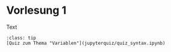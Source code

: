# Vorlesung 1

Text 

```{admonition} Hier geht zum Quiz...
:class: tip
[Quiz zum Thema "Variablen"](jupyterquiz/quiz_syntax.ipynb)
```

<!--## Download Vorlesungsfolien-->
<!---->
<!--{Download}`Hier<slides/V1.pdf>` können sie die Vorlesungsfolien zur Vorlesung 2 herunterladen.-->

<!--## Videos to watch...-->
<!--::::{grid}-->
<!--:class-container: text-center-->
<!--:gutter: 3-->
<!---->
<!--:::{grid-item-card}-->
<!--:columns: 5-->
<!--:class-header: bg-light-->
<!--Facts and Myths about Python names and values - PyCon 2015 (Ned Batchelder)-->
<!---->
<!--<iframe width="200" height="113" src="https://www.youtube.com/embed/_AEJHKGk9ns" title="YouTube video player" frameborder="0" allow="accelerometer; autoplay; clipboard-write; encrypted-media; gyroscope; picture-in-picture; web-share" allowfullscreen></iframe>-->
<!--:::-->
<!---->
<!---->
<!--::::-->

